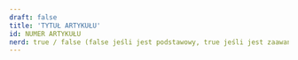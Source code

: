 ```yaml
---
draft: false
title: 'TYTUŁ ARTYKUŁU'
id: NUMER ARTYKUŁU
nerd: true / false (false jeśli jest podstawowy, true jeśli jest zaawansowany)
---
```

